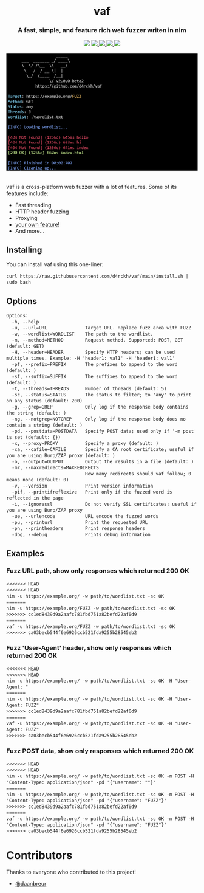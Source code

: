 <div align="center">
<h1>vaf</h1>
<h3>A fast, simple, and feature rich web fuzzer writen in nim</h3>
<img src="https://img.shields.io/github/stars/d4rckh/vaf"></img>
<a href="https://github.com/d4rckh/vaf/issues">
  <img src="https://img.shields.io/github/issues/d4rckh/vaf"></img>
</a>
<a href="https://github.com/d4rckh/vaf/network">
  <img src="https://img.shields.io/github/forks/d4rckh/vaf"></img>
</a>
<a href="https://github.com/d4rckh/vaf/blob/main/LICENSE">
  <img src="https://img.shields.io/github/license/d4rckh/vaf"></img>
</a>
<img src="https://img.shields.io/github/languages/top/d4rckh/vaf"></img>
<br><br>
<img src="screenshots/main.png"></img>
<br><br>
</div>

vaf is a cross-platform web fuzzer with a lot of features. Some of its features include:
- Fast threading
- HTTP header fuzzing
- Proxying
- [your own feature!](https://github.com/d4rckh/vaf/issues/new?assignees=&labels=enhancement&template=feature_request.md&title=%5Bfeature%5D)
- And more...


## Installing

You can install vaf using this one-liner:
```
curl https://raw.githubusercontent.com/d4rckh/vaf/main/install.sh | sudo bash
```

## Options

```
Options:
  -h, --help
  -u, --url=URL              Target URL. Replace fuzz area with FUZZ
  -w, --wordlist=WORDLIST    The path to the wordlist.
  -m, --method=METHOD        Request method. Supported: POST, GET (default: GET)
  -H, --header=HEADER        Specify HTTP headers; can be used multiple times. Example: -H 'header1: val1' -H 'header1: val1'
  -pf, --prefix=PREFIX       The prefixes to append to the word (default: )
  -sf, --suffix=SUFFIX       The suffixes to append to the word (default: )
  -t, --threads=THREADS      Number of threads (default: 5)
  -sc, --status=STATUS       The status to filter; to 'any' to print on any status (default: 200)
  -g, --grep=GREP            Only log if the response body contains the string (default: )
  -ng, --notgrep=NOTGREP     Only log if the response body does no contain a string (default: )
  -pd, --postdata=POSTDATA   Specify POST data; used only if '-m post' is set (default: {})
  -x, --proxy=PROXY          Specify a proxy (default: )
  -ca, --cafile=CAFILE       Specify a CA root certificate; useful if you are using Burp/ZAP proxy (default: )
  -o, --output=OUTPUT        Output the results in a file (default: )
  -mr, --maxredirects=MAXREDIRECTS
                             How many redirects should vaf follow; 0 means none (default: 0)
  -v, --version              Print version information
  -pif, --printifreflexive   Print only if the fuzzed word is reflected in the page
  -i, --ignoressl            Do not verify SSL certificates; useful if you are using Burp/ZAP proxy
  -ue, --urlencode           URL encode the fuzzed words
  -pu, --printurl            Print the requested URL
  -ph, --printheaders        Print response headers
  -dbg, --debug              Prints debug information
```

## Examples

### Fuzz URL path, show only responses which returned 200 OK
```
<<<<<<< HEAD
<<<<<<< HEAD
nim -u https://example.org/ -w path/to/wordlist.txt -sc OK
=======
nim -u https://example.org/FUZZ -w path/to/wordlist.txt -sc OK
>>>>>>> cc1ed8439d9a2aafc781fbd751a82befd22af0d9
=======
vaf -u https://example.org/FUZZ -w path/to/wordlist.txt -sc OK
>>>>>>> ca03becb544f6e6926ccb521fda9255b28545eb2
```

### Fuzz 'User-Agent' header, show only responses which returned 200 OK
```
<<<<<<< HEAD
<<<<<<< HEAD
nim -u https://example.org/ -w path/to/wordlist.txt -sc OK -H "User-Agent: "
=======
nim -u https://example.org/ -w path/to/wordlist.txt -sc OK -H "User-Agent: FUZZ"
>>>>>>> cc1ed8439d9a2aafc781fbd751a82befd22af0d9
=======
vaf -u https://example.org/ -w path/to/wordlist.txt -sc OK -H "User-Agent: FUZZ"
>>>>>>> ca03becb544f6e6926ccb521fda9255b28545eb2
```

### Fuzz POST data, show only responses which returned 200 OK
```
<<<<<<< HEAD
<<<<<<< HEAD
nim -u https://example.org/ -w path/to/wordlist.txt -sc OK -m POST -H "Content-Type: application/json" -pd '{"username": ""}'
=======
nim -u https://example.org/ -w path/to/wordlist.txt -sc OK -m POST -H "Content-Type: application/json" -pd '{"username": "FUZZ"}'
>>>>>>> cc1ed8439d9a2aafc781fbd751a82befd22af0d9
=======
vaf -u https://example.org/ -w path/to/wordlist.txt -sc OK -m POST -H "Content-Type: application/json" -pd '{"username": "FUZZ"}'
>>>>>>> ca03becb544f6e6926ccb521fda9255b28545eb2
```

# Contributors 

Thanks to everyone who contributed to this project!
- [@daanbreur](https://github.com/daanbreur)
